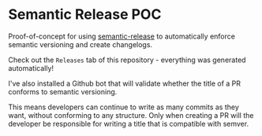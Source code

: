 # Semantic Release POC

Proof-of-concept for using [semantic-release](https://github.com/semantic-release/semantic-release) to automatically enforce semantic versioning and create changelogs.

Check out the `Releases` tab of this repository - everything was generated automatically!

I've also installed a Github bot that will validate whether the title of a PR conforms to semantic versioning.

This means developers can continue to write as many commits as they want, without conforming to any structure. Only when creating a PR will the developer be responsible for writing a title that is compatible with semver.
